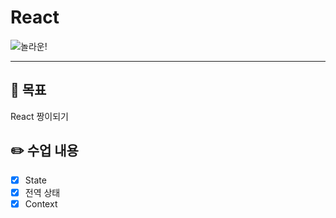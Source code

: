# React

![놀라운!](https://i.imgur.com/IjNRJvn.jpg)

---

## 🚩 목표

React 짱이되기

## ✏️ 수업 내용

* [x] State
* [x] 전역 상태
* [x] Context
